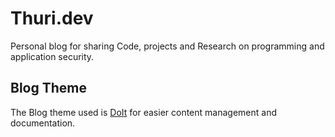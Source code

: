 # Thuri.dev

Personal blog for sharing Code, projects and Research on programming and application security.

## Blog Theme

The Blog theme used is [DoIt](https://github.com/HEIGE-PCloud/DoIt.git) for easier content management and documentation.
